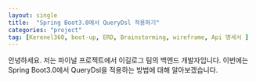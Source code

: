 ```yaml
---
layout: single
title:  "Spring Boot3.0에서 QueryDsl 적용하기"
categories: "project"
tag: [Kerenel360, boot-up, ERD, Brainstorming, wireframe, Api 명세서 ]
---
```


안녕하세요. 저는 파이널 프로젝트에서 이길로그 팀의 백엔드 개발자입니다. 이번에는 Spring Boot3.0에서 QueryDsl을 적용하는 방법에 대해 알아보겠습니다.

